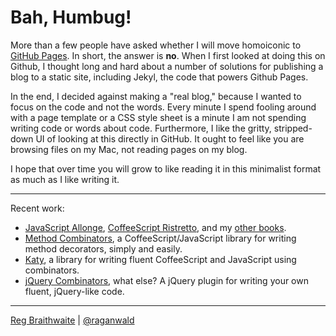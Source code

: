 Bah, Humbug!
===

More than a few people have asked whether I will move homoiconic to [GitHub Pages](http://github.com/blog/272-github-pages "GitHub Pages &mdash; GitHub"). In short, the answer is **no**. When I first looked at doing this on Github, I thought long and hard about a number of solutions for publishing a blog to a static site, including Jekyl, the code that powers Github Pages.

In the end, I decided against making a "real blog," because I wanted to focus on the code and not the words. Every minute I spend fooling around with a page template or a CSS style sheet is a minute I am not spending writing code or words about code. Furthermore, I like the gritty, stripped-down UI of looking at this directly in GitHub. It ought to feel like you are browsing files on my Mac, not reading pages on my blog.

I hope that over time you will grow to like reading it in this minimalist format as much as I like writing it.

---

Recent work:

* [JavaScript Allonge](http://leanpub.com/javascript-allonge), [CoffeeScript Ristretto](http://leanpub.com/coffeescript-ristretto), and my [other books](http://leanpub.com/u/raganwald).
* [Method Combinators](https://github.com/raganwald/method-combinators), a CoffeeScript/JavaScript library for writing method decorators, simply and easily.
* [Katy](http://github.com/raganwald/Katy), a library for writing fluent CoffeeScript and JavaScript using combinators.
* [jQuery Combinators](http://githiub.com/raganwald/jquery-combinators), what else? A jQuery plugin for writing your own fluent, jQuery-like code.  

---

[Reg Braithwaite](http://braythwayt.com) | [@raganwald](http://twitter.com/raganwald)
